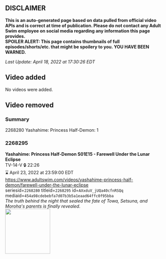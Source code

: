 ## DISCLAIMER
**This is an auto-generated page based on data pulled from official video APIs and is correct at time of publication. Please do not contact any Adult Swim employee on social media regarding any information this page provides.**  
**SPOILER ALERT: This page contains thumbnails of full episodes/shorts/etc. that might be spoilery to you. YOU HAVE BEEN WARNED.**  

_Last Update: April 18, 2022 at 17:30:26 EDT_
## Video added
No videos were added.  
## Video removed
### Summary
2268280 Yashahime: Princess Half-Demon: 1  
### 2268295
**Yashahime: Princess Half-Demon S01E15 - Farewell Under the Lunar Eclipse**  
TV-14-V 🔒 22:26  
⌛ April 23, 2022 at 23:59:00 EDT  
https://www.adultswim.com/videos/yashahime-princess-half-demon/farewell-under-the-lunar-eclipse  
seriesid=`2268280` titleid=`2268295` id=`AXxduV_jUQa40cfnRSQq` mediaid=`454a98cdebebfa7d07b3b5a1eaad64ffc0f95bba`  
_The truth behind the night that sealed the fate of Towa, Setsuna, and Moroha's parents is finally revealed._  
<a href="https://media.cdn.adultswim.com/uploads/20211008/thumbnails/2_2110811896-YashahimePrincessHalfDemon_115_FarewellTheLunarEclipse.png"><img src="https://media.cdn.adultswim.com/uploads/20211008/thumbnails/2_2110811896-YashahimePrincessHalfDemon_115_FarewellTheLunarEclipse.png" height="144px" /></a>
